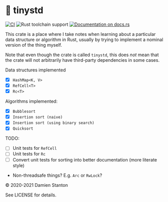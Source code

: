 # 🤏 tinystd

[![CI][1]][CI]
![Rust toolchain support][2]
[![Documentation on docs.rs][3]][Docs]

This crate is a place where I take notes when learning about a particular data structure or algorithm in Rust, usually
by trying to implement a nominal version of the thing myself. 

Note that even though the crate is called `tinystd`, this
does _not_ mean that the crate will not arbitrarily have third-party dependencies in some cases.

Data structures implemented

- [x] `HashMap<K, V>`
- [x] `RefCell<T>`
- [x] `Rc<T>`

Algorithms implemented:

- [x] `Bubblesort`
- [x] `Insertion sort (naive)`
- [x] `Insertion sort (using binary search)`
- [x] `Quicksort`

TODO:

- [ ] Unit tests for `RefCell`
- [ ] Unit tests for `Rc`
- [ ] Convert unit tests for sorting into better documentation (more literate style)
- Non-threadsafe things? E.g. `Arc` or `RwLock`?

© 2020-2021 Damien Stanton

See LICENSE for details.

[1]: https://github.com/damienstanton/tinystd/workflows/CI/badge.svg
[2]: https://img.shields.io/badge/Rust-stable-%23DEA484?&logo=rust
[3]: https://docs.rs/tinystd/badge.svg?version=0.1.0
[CI]: https://github.com/damienstanton/tinystd/actions
[Docs]: https://docs.rs/tinystd/0.1.0/tinystd/
